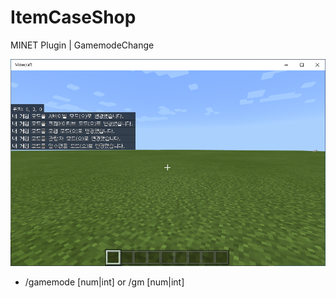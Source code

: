 # ItemCaseShop
MINET Plugin | GamemodeChange

![](https://github.com/bl-3an-dev/GamemodeChange/blob/main/gamemode.PNG)

- /gamemode [num|int] or /gm [num|int]
